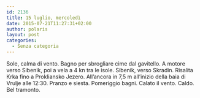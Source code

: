 ```yaml
---
id: 2136
title: 15 luglio, mercoledì
date: 2015-07-21T11:27:31+02:00
author: polaris
layout: post
categories:
  - Senza categoria
---
```

Sole, calma di vento. Bagno per sbrogliare cime dal gavitello. A motore verso Sibenik, poi a vela a 4 kn tra le isole. Sibenik, verso Skradin. Risalita Krka fino a Prokliansko Jezero. All&#8217;ancora in 7,5 m all&#8217;inizio della baia di Vrulje alle 12:30. Pranzo e siesta. Pomeriggio bagni. Calato il vento. Caldo. Bel tramonto.